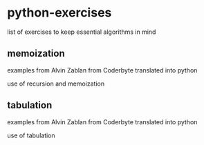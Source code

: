 # python-exercises

list of exercises to keep essential algorithms in mind 

## memoization

examples from Alvin Zablan from Coderbyte translated into python

use of recursion and memoization

## tabulation

examples from Alvin Zablan from Coderbyte translated into python

use of tabulation